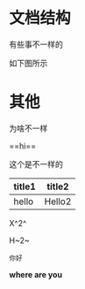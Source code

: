 # 文档结构

有些事不一样的

如下图所示



# 其他

为啥不一样

==hi==



这个是不一样的



| title1 | title2 |
| ------ | ------ |
| hello  | Hello2 |



X^2^

H~2~

`你好`



**where are you**

